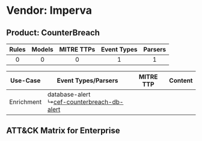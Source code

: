Vendor: Imperva
===============
Product: CounterBreach
----------------------
| Rules | Models | MITRE TTPs | Event Types | Parsers |
|:-----:|:------:|:----------:|:-----------:|:-------:|
|   0   |   0    |     0      |      1      |    1    |

|  Use-Case  | Event Types/Parsers    | MITRE TTP | Content    |
|:----------:| ---- | --------- | ---- |
| Enrichment |  database-alert<br> ↳[cef-counterbreach-db-alert](Ps/pC_cefcounterbreachdbalert.md)<br> |    | [](RM/r_m_imperva_counterbreach_Enrichment.md) |

ATT&CK Matrix for Enterprise
----------------------------
